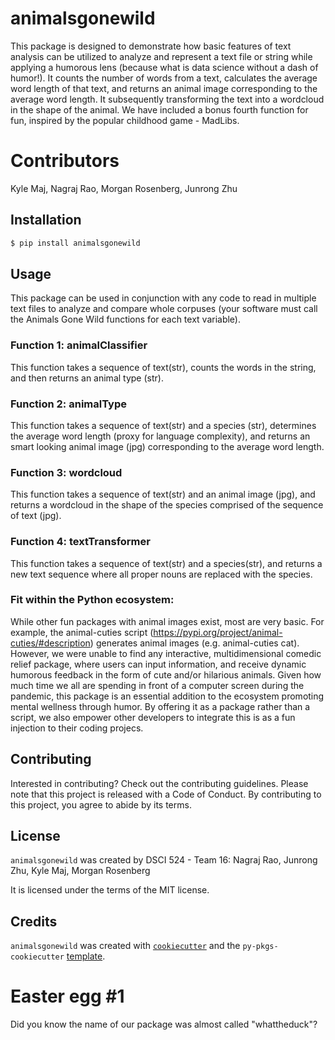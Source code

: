 # animalsgonewild

This package is designed to demonstrate how basic features of text analysis can be utilized to analyze and represent a text file or string while applying a humorous lens (because what is data science without a dash of humor!). It counts the number of words from a text, calculates the average word length of that text, and returns an animal image corresponding to the average word length. It subsequently transforming the text into a wordcloud in the shape of the animal. We have included a bonus fourth function for fun, inspired by the popular childhood game - MadLibs.

# Contributors
Kyle Maj, Nagraj Rao, Morgan Rosenberg, Junrong Zhu

## Installation

```bash
$ pip install animalsgonewild
```

## Usage

This package can be used in conjunction with any code to read in multiple text files to analyze and compare whole corpuses (your software must call the Animals Gone Wild functions for each text variable). 

### Function 1: animalClassifier
This function takes a sequence of text(str), counts the words in the string, and then returns an animal type (str).

### Function 2: animalType
This function takes a sequence of text(str)  and a species (str), determines the average word length (proxy for language complexity), and returns an smart looking animal image (jpg) corresponding to the average word length.

### Function 3: wordcloud
This function takes a sequence of text(str) and an animal image (jpg), and returns a wordcloud in the shape of the species comprised of the sequence of text (jpg). 

### Function 4: textTransformer
This function takes a sequence of text(str) and a species(str), and returns a new text sequence where all proper nouns are replaced with the species.

### Fit within the Python ecosystem:
While other fun packages with animal images exist, most are very basic. For example, the animal-cuties script (https://pypi.org/project/animal-cuties/#description) generates animal images (e.g. animal-cuties cat). However, we were unable to find any interactive, multidimensional comedic relief package, where users can input information, and receive dynamic humorous feedback in the form of cute and/or hilarious animals. Given how much time we all are spending in front of a computer screen during the pandemic, this package is an essential addition to the ecosystem promoting mental wellness through humor. By offering it as a package rather than a script, we also empower other developers to integrate this is as a fun injection to their coding projecs.

## Contributing

Interested in contributing? Check out the contributing guidelines. Please note that this project is released with a Code of Conduct. By contributing to this project, you agree to abide by its terms.

## License

`animalsgonewild` was created by DSCI 524 - Team 16:
Nagraj Rao, Junrong Zhu, Kyle Maj, Morgan Rosenberg

It is licensed under the terms of the MIT license.

## Credits

`animalsgonewild` was created with [`cookiecutter`](https://cookiecutter.readthedocs.io/en/latest/) and the `py-pkgs-cookiecutter` [template](https://github.com/py-pkgs/py-pkgs-cookiecutter).

# Easter egg #1
Did you know the name of our package was almost called "whattheduck"?
